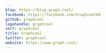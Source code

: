 ```yaml
---
blog: https://blog.graph.cool/
facebook: https://facebook.com/GraphcoolHQ
github: graphcool
logohandle: graphcool
sort: graphcool
title: Graphcool
twitter: graphcool
website: https://www.graph.cool/
---
```

